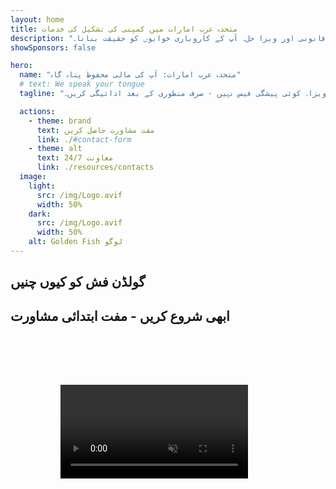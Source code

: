 ```yaml
---
layout: home
title: متحدہ عرب امارات میں کمپنی کی تشکیل کی خدمات
description: "متحدہ عرب امارات میں ماہرانہ کمپنی کی تشکیل اور معاونت کی خدمات۔ کمپنی سیٹ اپ، بینکنگ، ٹیکس، قانونی اور ویزا حل۔ آپ کے کاروباری خوابوں کو حقیقت بنانا۔"
showSponsors: false

hero:
  name: "متحدہ عرب امارات: آپ کی مالی محفوظ پناہ گاہ"
  # text: We speak your tongue
  tagline: "مکمل کاروباری معاونت: بینکنگ، کمپنی سیٹ اپ، ویزا۔ کوئی پیشگی فیس نہیں - صرف منظوری کے بعد ادائیگی کریں۔"

  actions:
    - theme: brand
      text: مفت مشاورت حاصل کریں
      link: ./#contact-form
    - theme: alt
      text: 24/7 معاونت
      link: ./resources/contacts
  image:
    light:
      src: /img/Logo.avif
      width: 50%
    dark:
      src: /img/Logo.avif
      width: 50%
    alt: Golden Fish لوگو
---
```


<FeatureCards :features="[
  {
    title: 'بینک اکاؤنٹ کھولنا',
    details: 'متحدہ عرب امارات کے قابل اعتماد بینکوں کے ساتھ آسانی سے کاروباری یا ذاتی بینک اکاؤنٹس کھولیں۔',
    items: [
      'کارپوریٹ بینک اکاؤنٹ کی ضمانت شدہ منظوری',
      '90% کامیابی کی شرح',
      '**کوئی پیشگی فیس نہیں** - صرف منظوری کے بعد ادائیگی کریں',
    ],
    linkText: 'مزید پڑھیں',
    link: './uae-business/offer/banking/',
    icon: {
      light: '/img/iStock-2153786564.avif',
      dark: '/img/iStock-2166793628.avif',
      alt: 'بینکنگ خدمات'
    }
  },
  {
    title: 'Golden Visa اور رہائش',
    details: 'آسان درخواست کے عمل کے ساتھ طویل مدتی رہائش کے لیے متحدہ عرب امارات کا **Golden Visa** حاصل کریں۔',
    items: [
      '**ہر 6 ماہ بعد UAE میں داخل ہونے کی ضرورت نہیں**',
      '98% کامیابی کی شرح',
      '**کوئی پیشگی فیس نہیں** - صرف منظوری کے بعد ادائیگی کریں',
    ],
    linkText: 'مزید پڑھیں',
    link: './uae-business/offer/golden-visa/',
    icon: {
      light: '/img/iStock-1312241253.avif',
      dark: '/img/ILON MASK ID.webp',
      alt: 'ویزا خدمات'
    }
  },
  {
    title: 'کمپنی سیٹ اپ گائیڈ',
    details: 'Free Zone، آف شور، Mainland، برانچ میں کمپنیاں قائم کرنے کی مکمل گائیڈ۔',
    items: [
      'Free Zones اور Mainland میں **100% غیر ملکی ملکیت** دستیاب ہے',
      'کم ٹیکس شرح - صرف 9% کارپوریٹ ٹیکس',
      'کوئی کرنسی کنٹرول نہیں - آسان سرمایہ کی واپسی'
    ],
    linkText: 'مزید پڑھیں',
    link: './uae-business/company-registration/overview',
    icon: {
      light: '/img/iStock-2051326997.avif',
      dark: '/img/iStock-1448478309.jpg',
      alt: 'کمپنی سیٹ اپ گائیڈ'
    }
  },
]" />

<FeatureCards :features="[
  {
    title: 'تعمیل کی خدمات',
    details: 'ہمارے ماہرین آپ کو ESR رپورٹس اور UBO فائلنگز سمیت متحدہ عرب امارات کی پیچیدہ ریگولیٹری ضروریات سے رہنمائی کرتے ہیں۔',
    items: [],
    linkText: 'مزید پڑھیں',
    link: './uae-business/company-registration/ubo',
    icon: {
      light: '/img/iStock-1299393716.avif',
      dark: '/img/iStock-2149731304.avif',
      alt: 'تعمیل کی خدمات'
    }
  },
  {
    title: 'کارپوریٹ ٹیکس اور VAT',
    details: 'فیڈرل ٹیکس اتھارٹی (FTA) کے ساتھ کارپوریٹ ٹیکس اور VAT کی ذمہ داریوں کی تعمیل کو یقینی بنانے کے لیے ماہرانہ مشورہ۔',
    items: [],
    linkText: 'مزید پڑھیں',
    link: './uae-business/company-registration/accounting-legal',
    icon: {
      light: '/img/iStock-1018285934.avif',
      dark: '/img/iStock-584576538.avif',
      alt: 'ٹیکس خدمات'
    }
  },
  {
    title: 'قانونی خدمات',
    details: 'قانونی ٹیم M&As، کارپوریٹ ری سٹرکچرنگ، فنانسنگ، اور تنازعات کے حل کے بارے میں متحدہ عرب امارات کے قوانین پر مشورہ دیتی ہے۔',
    items: [],
    linkText: 'مزید پڑھیں',
    link: './uae-business/company-registration/Protect-Your-Business',
    icon: {
      light: '/img/iStock-650045508.avif',
      dark: '/img/iStock-1498627598.avif',
      alt: 'قانونی خدمات'
    }
  },
  {
    title: 'اکاؤنٹنگ اور پے رول',
    details: 'ہمارے اکاؤنٹنٹس مالیات کا انتظام کرتے ہیں، بک کیپنگ، ریکنسیلیشن، پے رول، اور آڈٹ سپورٹ فراہم کرتے ہیں، بھرتی کی لاگت کو بچاتے ہیں۔',
    items: [],
    linkText: 'مزید پڑھیں',
    link: './resources/contacts',
    icon: {
      light: '/img/iStock-1022793868.avif',
      dark: '/img/iStock-1320130292.jpg',
      alt: 'اکاؤنٹنگ خدمات'
    }
  },
]" />

## گولڈن فش کو کیوں چنیں

<BenefitsList :features="[
{
 icon: '💰',
 title: 'کامیابی پر مبنی فیس',
 text: '**منظوری کے بعد ہی ادائیگی - کوئی پیشگی فیس نہیں۔** مکمل شفافیت کے ساتھ کوئی چھپی ہوئی لاگت نہیں۔'
},
{
 icon: '🔄',
 title: 'متعدد حل',
 text: 'مقامی اور بین الاقوامی بینکوں تک رسائی۔ اگر پہلی درخواست مسترد ہو جائے تو متبادل اختیارات۔'
},
{
 icon: '🏦',
 title: 'بینک تعلقات',
 text: 'متحدہ عرب امارات اور بین الاقوامی بینکوں کے ساتھ مضبوط شراکت داری۔ منظوری کے امکانات کو زیادہ سے زیادہ بنانے کے لیے متعدد بینکوں میں درخواستیں۔'
},
{
 icon: '📊',
 title: 'مکمل انتظام',
 text: 'دستاویزات سے لے کر اکاؤنٹ ایکٹیویشن تک مکمل نگرانی، ہفتہ وار پیش رفت کی اپ ڈیٹس اور بینک سے براہ راست رابطہ۔'
},
{
 icon: '📝',
 title: 'پیشہ ورانہ دستاویزات',
 text: 'ہماری ٹیم جامع بزنس پلان تیار کرتی ہے اور تمام تعمیل کی دستاویزات کو سنبھالتی ہے۔'
},
{
 icon: '🤝',
 title: 'مسلسل معاونت',
 text: 'اکاؤنٹ کھلنے کے بعد بینکنگ آپریشنز اور تعمیل کی ضروریات کے ساتھ مسلسل مدد۔'
}
]" />

## ابھی شروع کریں - مفت ابتدائی مشاورت

<div id="contact-form"></div>

<!-- <ContactForm
 mediaUrl="/img/iStock-2185906461.mp4"
 redirectUrl="../../company-registration/banking"
 selectLabel="ہم آپ کی کیسے مدد کر سکتے ہیں؟ *"
 selectPlaceholder="سروس کی قسم منتخب کریں"
 messagePlaceholder="اپنی ضروریات کی مختصر تفصیل"
 :selectOptions="[
   '🏦 کارپوریٹ بینک اکاؤنٹ کھولنا',
   '👨‍💼 کمپنی کی تشکیل (Free Zone/Mainland/Branch)',
   '🌐 ورک/فری لانس/طالب علم ویزا',
   '💎 Golden Visa (10-سالہ)',
   '📋 بزنس لائسنس اور پرمٹس',
   '💰 کارپوریٹ ٹیکس اور VAT سروسز',
   '📊 اکاؤنٹنگ اور پے رول',
   '⚖️ قانونی خدمات',
   '📝 PRO سروسز اور کمپلائنس',
   'ℹ️ دیگر خدمات'
 ]"
/> -->

<video  autoplay muted playsinline style="padding: 80px" >
  <source src="/img/iStock-2185906461.mp4" type="video/mp4">
</video>

<ContactFormModal formName="ہم سے رابطہ کریں" buttonText="ہمیں پیغام بھیجیں" 
:services="['📝 کمپنی رجسٹریشن', '🏧 بینک اکاؤنٹس کھولنا', '🪪 EID اور Golden Visa', 'دیگر خدمات']"/>

<!-- <br>

# کامیابی کی کہانیاں

<br>

<ImageGrid :images="[
  { src: '/img/iStock-1945498989.avif', href: './immigration.md', alt: 'متحدہ عرب امارات امیگریشن' },
  { src: '/img/iStock-1965736217.avif', href: './immigration.md', alt: 'متحدہ عرب امارات امیگریشن' },
]"/> -->
